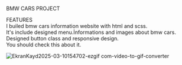 BMW CARS PROJECT

FEATURES
<br>
 I builed bmw cars information website with html and scss.
<br>
It's include designed menu.İnformations and images about bmw cars.
<br>
Designed button class and responsive design.
<br>
You should check this about it.
<br>


![EkranKayd2025-03-10154702-ezgif com-video-to-gif-converter](https://github.com/user-attachments/assets/b4cd2920-f9b2-4b3c-b069-f496c080ab0d)




 
